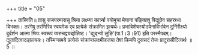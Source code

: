 +++
title = "05"

+++
तास्विति॥ तासु राजपरम्परासु श्रिया लक्ष्म्या कार्त्र्या पयोमुचां मेघानां पङ्क्तिषु विद्युतेव सहस्रधा विभक्तः। तरंगेषु तरणिरिव स्वयमेक एव प्रत्येकं संक्रामित इत्यर्थः। प्रभाविशेषस्योदयेनाविर्भावेन दुर्निरीक्ष्यो दुर्दर्शन आत्मा श्रियः स्वरूपं व्यरुचद्व्यद्योतिष्ट। 'द्युद्भ्यो लुङि'(पा.1।3।91) इति परस्मैपदम्। द्युतादित्वादङ्प्रत्ययः। तस्मिन्समये प्रत्येकं संक्रांन्तलक्ष्मीकतया तेषां किमपि दुरासदं तेजः प्रादुरासीदित्यर्थः ॥ 5 ॥